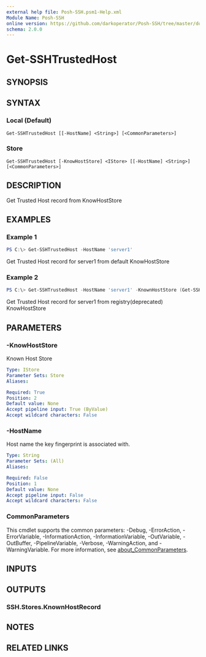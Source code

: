 ```yaml
---
external help file: Posh-SSH.psm1-Help.xml
Module Name: Posh-SSH
online version: https://github.com/darkoperator/Posh-SSH/tree/master/docs
schema: 2.0.0
---
```


# Get-SSHTrustedHost

## SYNOPSIS

## SYNTAX

### Local (Default)
```
Get-SSHTrustedHost [[-HostName] <String>] [<CommonParameters>]
```

### Store
```
Get-SSHTrustedHost [-KnowHostStore] <IStore> [[-HostName] <String>] [<CommonParameters>]
```

## DESCRIPTION
Get Trusted Host record from KnowHostStore

## EXAMPLES

### Example 1
```powershell
PS C:\> Get-SSHTrustedHost -HostName 'server1'
```

Get Trusted Host record for server1 from default KnowHostStore

### Example 2
```powershell
PS C:\> Get-SSHTrustedHost -HostName 'server1' -KnownHostStore (Get-SSHRegistryKnownHost)
```

Get Trusted Host record for server1 from registry(deprecated) KnowHostStore

## PARAMETERS

### -KnowHostStore
Known Host Store

```yaml
Type: IStore
Parameter Sets: Store
Aliases:

Required: True
Position: 2
Default value: None
Accept pipeline input: True (ByValue)
Accept wildcard characters: False
```

### -HostName
Host name the key fingerprint is associated with.

```yaml
Type: String
Parameter Sets: (All)
Aliases:

Required: False
Position: 1
Default value: None
Accept pipeline input: False
Accept wildcard characters: False
```

### CommonParameters
This cmdlet supports the common parameters: -Debug, -ErrorAction, -ErrorVariable, -InformationAction, -InformationVariable, -OutVariable, -OutBuffer, -PipelineVariable, -Verbose, -WarningAction, and -WarningVariable. For more information, see [about_CommonParameters](http://go.microsoft.com/fwlink/?LinkID=113216).

## INPUTS

## OUTPUTS

### SSH.Stores.KnownHostRecord
## NOTES

## RELATED LINKS
